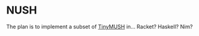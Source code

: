 # NUSH

The plan is to implement a subset of [TinyMUSH](https://en.wikipedia.org/wiki/MUSH) in... Racket? Haskell? Nim? 
